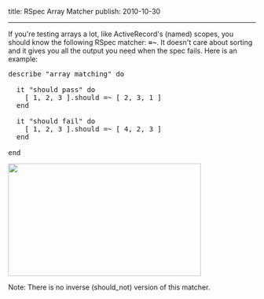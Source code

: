 title: RSpec Array Matcher
publish: 2010-10-30

---

If you're testing arrays a lot, like ActiveRecord's (named) scopes, you should know the following RSpec matcher: <strong><tt>=~</tt></strong>. It doesn't care about sorting and it gives you all the output you need when the spec fails. Here is an example:

<pre class="ir_black">
describe <span class="rubyStringDelimiter">&quot;</span><span class="String">array matching</span><span class="rubyStringDelimiter">&quot;</span> <span class="rubyControl">do</span>

  it <span class="rubyStringDelimiter">&quot;</span><span class="String">should pass</span><span class="rubyStringDelimiter">&quot;</span> <span class="rubyControl">do</span>
    [ <span class="Number">1</span>, <span class="Number">2</span>, <span class="Number">3</span> ].should =~ [ <span class="Number">2</span>, <span class="Number">3</span>, <span class="Number">1</span> ]
  <span class="rubyControl">end</span>

  it <span class="rubyStringDelimiter">&quot;</span><span class="String">should fail</span><span class="rubyStringDelimiter">&quot;</span> <span class="rubyControl">do</span>
    [ <span class="Number">1</span>, <span class="Number">2</span>, <span class="Number">3</span> ].should =~ [ <span class="Number">4</span>, <span class="Number">2</span>, <span class="Number">3</span> ]
  <span class="rubyControl">end</span>

<span class="rubyControl">end</span>
</pre>

<img src="http://iain.nl/wp-content/uploads/2010/10/rspec-array-matcher-result.png" alt="" title="rspec array matcher result" width="392" height="229" class="ir_black" />

Note: There is no inverse (should_not) version of this matcher.
